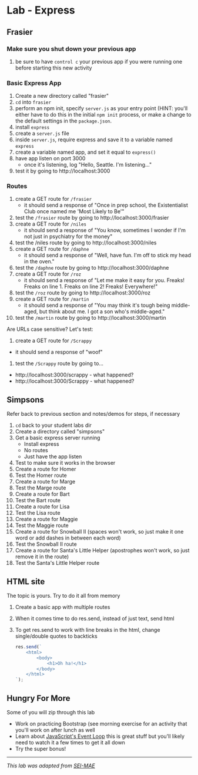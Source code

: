 # Lab - Express

## Frasier

### Make sure you shut down your previous app
1. be sure to have `control c` your previous app if you were running one before starting this new activity

### Basic Express App
1. Create a new directory called "frasier"
1. `cd` into `frasier`
1. perform an npm init, specify `server.js` as your entry point (HINT: you'll either have to do this in the initial `npm init` process, or make a change to the default settings in the `package.json`.
1. install `express`
1. create a `server.js` file
1. inside `server.js`, require express and save it to a variable named `express`
1. create a variable named app, and set it equal to `express()`
1. have app listen on port 3000
    - once it's listening, log "Hello, Seattle.  I'm listening..."
1. test it by going to http://localhost:3000

### Routes

1. create a GET route for `/frasier`
    - it should send a response of "Once in prep school, the Existentialist Club once named me 'Most Likely to Be'"
1. test the `/frasier` route by going to http://localhost:3000/frasier
1. create a GET route for `/niles`
    - it should send a response of "You know, sometimes I wonder if I'm not just in psychiatry for the money"
1. test the /niles route by going to http://localhost:3000/niles
1. create a GET route for `/daphne`
    - it should send a response of "Well, have fun.  I'm off to stick my head in the oven."
1. test the `/daphne` route by going to http://localhost:3000/daphne
1. create a GET route for `/roz`
    - it should send a response of "Let me make it easy for you.  Freaks! Freaks on line 1. Freaks on line 2! Freaks! Everywhere!"
1. test the `/roz` route by going to http://localhost:3000/roz
1. create a GET route for `/martin`
    - it should send a response of "You may think it's tough being middle-aged, but think about me.  I got a son who's middle-aged."
1. test the `/martin` route by going to http://localhost:3000/martin

Are URLs case sensitive? Let's test:
1. create a GET route for `/Scrappy`
  - it should send a response of "woof"
1. test the `/Scrappy` route by going to...
  - http://localhost:3000/scrappy - what happened?
  - http://localhost:3000/Scrappy - what happened?


## Simpsons

Refer back to previous section and notes/demos for steps, if necessary

1. `cd` back to your student labs dir
1. Create a directory called "simpsons"
1. Get a basic express server running
    - Install express
    - No routes
    - Just have the app listen
1. Test to make sure it works in the browser
1. Create a route for Homer
1. Test the Homer route
1. Create a route for Marge
1. Test the Marge route
1. Create a route for Bart
1. Test the Bart route
1. Create a route for Lisa
1. Test the Lisa route
1. Create a route for Maggie
1. Test the Maggie route
1. Create a route for Snowball II (spaces won't work, so just make it one word or add dashes in between each word)
1. Test the Snowball II route
1. Create a route for Santa's Little Helper (apostrophes won't work, so just remove it in the route)
1. Test the Santa's Little Helper route


## HTML site

The topic is yours.  Try to do it all from memory

1. Create a basic app with multiple routes
1. When it comes time to do res.send, instead of just text, send html
1. To get res.send to work with line breaks in the html, change single/double quotes to backticks

    ```javascript
    res.send(`
        <html>
            <body>
                <h1>Oh ha!</h1>
            </body>
        </html>
    `);
    ```


## Hungry For More

 Some of you will zip through this lab
 
- Work on practicing Bootstrap (see morning exercise for an activity that you'll work on after lunch as well
- Learn about [JavaScript's Event Loop](https://www.youtube.com/watch?v=8aGhZQkoFbQ&vl=en) this is great stuff but you'll likely need to watch it a few times to get it all down
- Try the super bonus!

---

*This lab was adapted from [SEI-MAE](https://git.generalassemb.ly/Software-Engineering-Immersive-Remote/SEIR-MAE-INSTRUCTORS/blob/master/unit_2/w09d1/student_labs/morning.md)*
